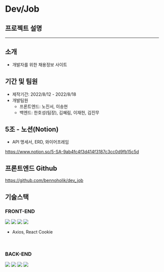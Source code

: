 # Dev/Job

## 프로젝트 설명
<hr>

## 소개
- 개발자를 위한 채용정보 사이트

## 기간 및 팀원
- 제작기간: 2022/8/12 - 2022/8/18
- 개발팀원
  - 프론트엔드: 노진서, 이송현
  - 백엔드: 한호성(팀장), 김혜림, 이재헌, 김진무
  
## 5조 - 노션(Notion) 
- API 명세서, ERD, 와이어프레임 

https://www.notion.so/5-SA-9ab4fc4f3d414f3187c3cc0d9fb15c5d

## 프론트엔드 Github
https://github.com/bennoholik/dev_job

## 기술스택

### FRONT-END
<img src="https://img.shields.io/badge/react-61DAFB?style=for-the-badge&logo=react&logoColor=black">
<img src="https://img.shields.io/badge/MUI-007FFF?style=for-the-badge&logo=MUI&logoColor=white">
<img src="https://img.shields.io/badge/React Router-CA4245?style=for-the-badge&logo=ReactRouter&logoColor=white">
<img src="https://img.shields.io/badge/Styled Components-DB7093?style=for-the-badge&logo=styled-components&logoColor=white">
 
+ Axios, React Cookie

<br>

### BACK-END
<img src="https://img.shields.io/badge/springboot-6DB33F?style=for-the-badge&logo=springboot&logoColor=white">
<img src="https://img.shields.io/badge/Spring Security-6DB33F?style=for-the-badge&logo=SpringSecurity&logoColor=white">
<img src="https://img.shields.io/badge/MySQL-4479A1?style=for-the-badge&logo=MySQL&logoColor=white">
<img src="https://img.shields.io/badge/Amazon EC2-FF9900?style=for-the-badge&logo=Amazon EC2&logoColor=white">

